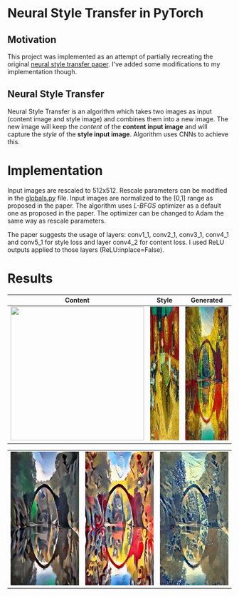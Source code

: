 # Neural Style Transfer in PyTorch

## Motivation
This project was implemented as an attempt of partially recreating the original [neural style transfer paper](https://arxiv.org/pdf/1508.06576.pdf). I've added some modifications to my implementation though.

## Neural Style Transfer
Neural Style Transfer is an algorithm which takes two images as input (content image and style image) and combines them into a new image. The new image will keep the *content* of the **content input image** and will capture the *style* of the **style input image**. Algorithm uses CNNs to achieve this.

# Implementation 
Input images are rescaled to 512x512. Rescale parameters can be modified in the [globals.py](utils/globals.py) file. Input images are normalized to the [0,1] range as proposed in the paper. The algorithm uses *L-BFGS* optimizer as a default one as proposed in the paper. The optimizer can be changed to Adam the same way as rescale parameters.

The paper suggests the usage of layers: conv1_1, conv2_1, conv3_1, conv4_1 and conv5_1 for style loss and layer conv4_2 for content loss. I used ReLU outputs applied to those layers (ReLU:inplace=False). 

# Results

| Content    | Style    | Generated    |
:-----------:|:--------:|:-------------:
<img src="images/content/green_bridge.jpg" width="300" height="300">   | <img src="images/style/vg_la_cafe.jpg" width="300" height="300"> | <img src="output/green_bridge{1e+00}+vg_la_cafe{1e+06}+opt_lbfgs+it_500.png" width="300" height="300">

|           |           |           |
:----------:|:---------:|:----------:
<img src="output/green_bridge{1e+00}+udnie{1e+06}+opt_lbfgs+it_500.png" width="300" height="300">   | <img src="output/green_bridge{1e+00}+candy{1e+06}+opt_lbfgs+it_500.png" width="300" height="300">   | <img src="output/green_bridge{1e+00}+wave{1e+06}+opt_lbfgs+it_500.png" width="300" height="300">
